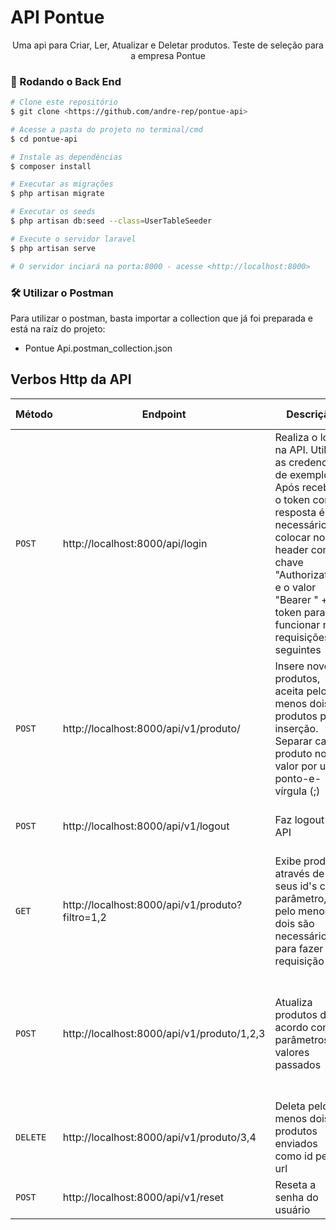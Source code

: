 # API Pontue
<p align="center">Uma api para Criar, Ler, Atualizar e Deletar produtos. Teste de seleção para a empresa Pontue</p>

### 🎲 Rodando o Back End

```bash
# Clone este repositório
$ git clone <https://github.com/andre-rep/pontue-api>

# Acesse a pasta do projeto no terminal/cmd
$ cd pontue-api

# Instale as dependências
$ composer install

# Executar as migrações
$ php artisan migrate

# Executar os seeds
$ php artisan db:seed --class=UserTableSeeder

# Execute o servidor laravel
$ php artisan serve

# O servidor inciará na porta:8000 - acesse <http://localhost:8000>
```

### 🛠 Utilizar o Postman

Para utilizar o postman, basta importar a collection que já foi preparada e está na raíz do projeto:

- Pontue Api.postman_collection.json

## Verbos Http da API
| Método | Endpoint | Descrição | Exemplo de valores a serem enviados |
|---|---|---|---|
| `POST` | http://localhost:8000/api/login | Realiza o login na API. Utilizar as credenciais de exemplo. Após receber o token como resposta é necessário colocar no header com a chave "Authorization" e o valor "Bearer " + token para funcionar nas requisições seguintes | email: email@exemplo.com e password: password |
| `POST` | http://localhost:8000/api/v1/produto/ | Insere novos produtos, aceita pelo menos dois produtos por inserção. Separar cada produto no valor por um ponto-e-vírgula (;) | nome: produto;produto2 e descricao: descrição do produto;descrição do produto2|
| `POST` | http://localhost:8000/api/v1/logout | Faz logout na API | Apenas é necessário clicar para fazer a requisição |
| `GET` | http://localhost:8000/api/v1/produto?filtro=1,2 | Exibe produtos através de seus id's como parâmetro, pelo menos dois são necessários para fazer a requisição | É necessário apenas enviar a url |
| `POST` | http://localhost:8000/api/v1/produto/1,2,3 | Atualiza produtos de acordo com parâmetros e valores passados | _method: put, nome: nome atualizado;nome atualizado2;nome atualizado3 e descrição atualizada;descrição atualizada2; descrição atualizada3 |
| `DELETE` | http://localhost:8000/api/v1/produto/3,4 | Deleta pelo menos dois produtos enviados como id pela url | Não é necessário enviar valores no corpo da requisição |
| `POST` | http://localhost:8000/api/v1/reset | Reseta a senha do usuário | newPassword: password2 |
